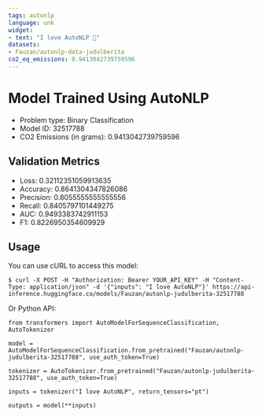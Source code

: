 ```yaml
---
tags: autonlp
language: unk
widget:
- text: "I love AutoNLP 🤗"
datasets:
- Fauzan/autonlp-data-judulberita
co2_eq_emissions: 0.9413042739759596
---
```


# Model Trained Using AutoNLP

- Problem type: Binary Classification
- Model ID: 32517788
- CO2 Emissions (in grams): 0.9413042739759596

## Validation Metrics

- Loss: 0.32112351059913635
- Accuracy: 0.8641304347826086
- Precision: 0.8055555555555556
- Recall: 0.8405797101449275
- AUC: 0.9493383742911153
- F1: 0.8226950354609929

## Usage

You can use cURL to access this model:

```
$ curl -X POST -H "Authorization: Bearer YOUR_API_KEY" -H "Content-Type: application/json" -d '{"inputs": "I love AutoNLP"}' https://api-inference.huggingface.co/models/Fauzan/autonlp-judulberita-32517788
```

Or Python API:

```
from transformers import AutoModelForSequenceClassification, AutoTokenizer

model = AutoModelForSequenceClassification.from_pretrained("Fauzan/autonlp-judulberita-32517788", use_auth_token=True)

tokenizer = AutoTokenizer.from_pretrained("Fauzan/autonlp-judulberita-32517788", use_auth_token=True)

inputs = tokenizer("I love AutoNLP", return_tensors="pt")

outputs = model(**inputs)
```